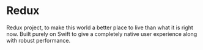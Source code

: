 # Redux
Redux project, to make this world a better place to live than what it is right now. 
Built purely on Swift to give a completely native user experience along with robust performance.

